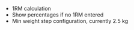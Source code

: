 - 1RM calculation
- Show percentages if no 1RM entered
- Min weight step configuration, currently 2.5 kg